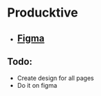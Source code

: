 # Producktive
- ##  [Figma](https://www.figma.com/design/nWHa1xDefhJHMzOZbRHj2L/Producktive?node-id=0-1&t=zKCgzJjTTOnu6L2I-0)
## Todo: 
- Create design for all pages
- Do it on figma